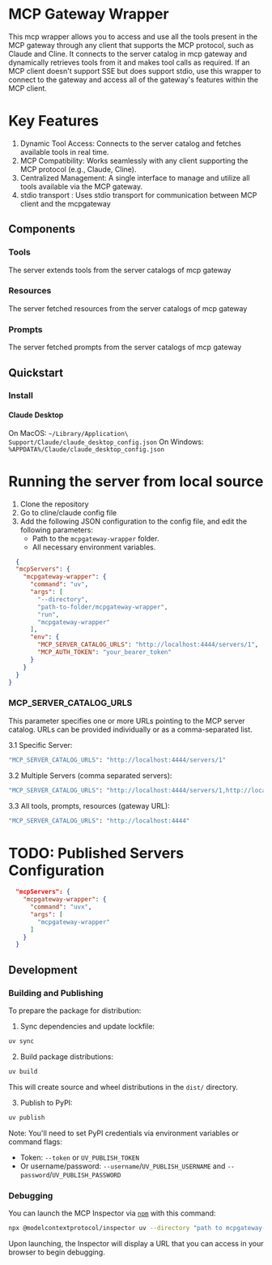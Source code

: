 # MCP Gateway Wrapper

This mcp wrapper allows you to access and use all the tools present in the MCP gateway through any client that supports the MCP protocol, such as Claude and Cline. It connects to the server catalog in mcp gateway and dynamically retrieves tools from it and makes tool calls as required.
If an MCP client doesn't support SSE but does support stdio, use this wrapper to connect to the gateway and access all of the gateway's features within the MCP client.

# Key Features
1. Dynamic Tool Access: Connects to the server catalog and fetches available tools in real time.
2. MCP Compatibility: Works seamlessly with any client supporting the MCP protocol (e.g., Claude, Cline).
3. Centralized Management: A single interface to manage and utilize all tools available via the MCP gateway.
4. stdio transport : Uses stdio transport for communication between MCP client and the mcpgateway


## Components

### Tools

The server extends tools from the server catalogs of mcp gateway

### Resources

The server fetched resources from the server catalogs of mcp gateway

### Prompts

The server fetched prompts from the server catalogs of mcp gateway





## Quickstart

### Install

#### Claude Desktop

On MacOS: `~/Library/Application\ Support/Claude/claude_desktop_config.json`
On Windows: `%APPDATA%/Claude/claude_desktop_config.json`

# Running the server from local source
1. Clone the repository
2. Go to cline/claude config file
3. Add the following JSON configuration to the config file, and edit the following parameters:
   - Path to the `mcpgateway-wrapper` folder.
   - All necessary environment variables.


```json
  {
  "mcpServers": {
    "mcpgateway-wrapper": {
      "command": "uv",
      "args": [
        "--directory",
        "path-to-folder/mcpgateway-wrapper",
        "run",
        "mcpgateway-wrapper"
      ],
      "env": {
        "MCP_SERVER_CATALOG_URLS": "http://localhost:4444/servers/1",
        "MCP_AUTH_TOKEN": "your_bearer_token"
      }
    }
  }
}
  ```


### MCP_SERVER_CATALOG_URLS
This parameter specifies one or more URLs pointing to the MCP server catalog. URLs can be provided individually or as a comma-separated list.

3.1 Specific Server:
```bash
"MCP_SERVER_CATALOG_URLS": "http://localhost:4444/servers/1"
```

3.2 Multiple Servers (comma separated servers):
```bash
"MCP_SERVER_CATALOG_URLS": "http://localhost:4444/servers/1,http://localhost:4444/servers/2,http://localhost:4444/servers/3"
```
3.3 All tools, prompts, resources (gateway URL):
```bash
"MCP_SERVER_CATALOG_URLS": "http://localhost:4444"
```






# TODO: Published Servers Configuration
```json
  "mcpServers": {
    "mcpgateway-wrapper": {
      "command": "uvx",
      "args": [
        "mcpgateway-wrapper"
      ]
    }
  }
```

## Development

### Building and Publishing

To prepare the package for distribution:

1. Sync dependencies and update lockfile:
```bash
uv sync
```

2. Build package distributions:
```bash
uv build
```

This will create source and wheel distributions in the `dist/` directory.

3. Publish to PyPI:
```bash
uv publish
```

Note: You'll need to set PyPI credentials via environment variables or command flags:
- Token: `--token` or `UV_PUBLISH_TOKEN`
- Or username/password: `--username`/`UV_PUBLISH_USERNAME` and `--password`/`UV_PUBLISH_PASSWORD`

### Debugging


You can launch the MCP Inspector via [`npm`](https://docs.npmjs.com/downloading-and-installing-node-js-and-npm) with this command:

```bash
npx @modelcontextprotocol/inspector uv --directory "path to mcpgateway-wrapper" run mcpgateway-wrapper
```


Upon launching, the Inspector will display a URL that you can access in your browser to begin debugging.
